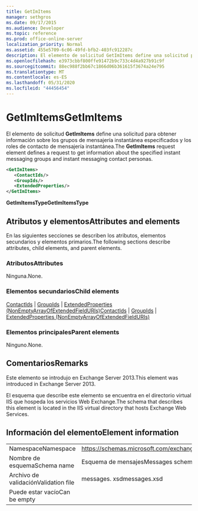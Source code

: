 ```yaml
---
title: GetImItems
manager: sethgros
ms.date: 09/17/2015
ms.audience: Developer
ms.topic: reference
ms.prod: office-online-server
localization_priority: Normal
ms.assetid: 455e5709-6c06-49fd-bfb2-403fc912287c
description: El elemento de solicitud GetImItems define una solicitud para obtener información sobre los grupos de mensajería instantánea especificados y los roles de contacto de mensajería instantánea.
ms.openlocfilehash: e3973cbbf800ffe91472b9c733c4d4a927b91c9f
ms.sourcegitcommit: 88ec988f2bb67c1866d06b361615f3674a24e795
ms.translationtype: MT
ms.contentlocale: es-ES
ms.lasthandoff: 05/31/2020
ms.locfileid: "44456454"
---
```

# <a name="getimitems"></a><span data-ttu-id="897df-103">GetImItems</span><span class="sxs-lookup"><span data-stu-id="897df-103">GetImItems</span></span>

<span data-ttu-id="897df-104">El elemento de solicitud **GetImItems** define una solicitud para obtener información sobre los grupos de mensajería instantánea especificados y los roles de contacto de mensajería instantánea.</span><span class="sxs-lookup"><span data-stu-id="897df-104">The **GetImItems** request element defines a request to get information about the specified instant messaging groups and instant messaging contact personas.</span></span> 
  
```XML
<GetImItems>
   <ContactIds/>
   <GroupIds/>
   <ExtendedProperties/>
</GetImItems>
```

 <span data-ttu-id="897df-105">**GetImItemsType**</span><span class="sxs-lookup"><span data-stu-id="897df-105">**GetImItemsType**</span></span>
## <a name="attributes-and-elements"></a><span data-ttu-id="897df-106">Atributos y elementos</span><span class="sxs-lookup"><span data-stu-id="897df-106">Attributes and elements</span></span>

<span data-ttu-id="897df-107">En las siguientes secciones se describen los atributos, elementos secundarios y elementos primarios.</span><span class="sxs-lookup"><span data-stu-id="897df-107">The following sections describe attributes, child elements, and parent elements.</span></span>
  
### <a name="attributes"></a><span data-ttu-id="897df-108">Atributos</span><span class="sxs-lookup"><span data-stu-id="897df-108">Attributes</span></span>

<span data-ttu-id="897df-109">Ninguna.</span><span class="sxs-lookup"><span data-stu-id="897df-109">None.</span></span>
  
### <a name="child-elements"></a><span data-ttu-id="897df-110">Elementos secundarios</span><span class="sxs-lookup"><span data-stu-id="897df-110">Child elements</span></span>

<span data-ttu-id="897df-111">[ContactIds](contactids.md)  |  [GroupIds](groupids.md)  |  [ExtendedProperties (NonEmptyArrayOfExtendedFieldURIs)](extendedproperties-nonemptyarrayofextendedfielduris.md)</span><span class="sxs-lookup"><span data-stu-id="897df-111">[ContactIds](contactids.md) | [GroupIds](groupids.md) | [ExtendedProperties (NonEmptyArrayOfExtendedFieldURIs)](extendedproperties-nonemptyarrayofextendedfielduris.md)</span></span>
  
### <a name="parent-elements"></a><span data-ttu-id="897df-112">Elementos principales</span><span class="sxs-lookup"><span data-stu-id="897df-112">Parent elements</span></span>

<span data-ttu-id="897df-113">Ninguno.</span><span class="sxs-lookup"><span data-stu-id="897df-113">None.</span></span>
  
## <a name="remarks"></a><span data-ttu-id="897df-114">Comentarios</span><span class="sxs-lookup"><span data-stu-id="897df-114">Remarks</span></span>

<span data-ttu-id="897df-115">Este elemento se introdujo en Exchange Server 2013.</span><span class="sxs-lookup"><span data-stu-id="897df-115">This element was introduced in Exchange Server 2013.</span></span>
  
<span data-ttu-id="897df-116">El esquema que describe este elemento se encuentra en el directorio virtual IIS que hospeda los servicios Web Exchange.</span><span class="sxs-lookup"><span data-stu-id="897df-116">The schema that describes this element is located in the IIS virtual directory that hosts Exchange Web Services.</span></span>
  
## <a name="element-information"></a><span data-ttu-id="897df-117">Información del elemento</span><span class="sxs-lookup"><span data-stu-id="897df-117">Element information</span></span>

|||
|:-----|:-----|
|<span data-ttu-id="897df-118">Namespace</span><span class="sxs-lookup"><span data-stu-id="897df-118">Namespace</span></span>  <br/> |https://schemas.microsoft.com/exchange/services/2006/messages  <br/> |
|<span data-ttu-id="897df-119">Nombre de esquema</span><span class="sxs-lookup"><span data-stu-id="897df-119">Schema name</span></span>  <br/> |<span data-ttu-id="897df-120">Esquema de mensajes</span><span class="sxs-lookup"><span data-stu-id="897df-120">Messages schema</span></span>  <br/> |
|<span data-ttu-id="897df-121">Archivo de validación</span><span class="sxs-lookup"><span data-stu-id="897df-121">Validation file</span></span>  <br/> |<span data-ttu-id="897df-122">messages. xsd</span><span class="sxs-lookup"><span data-stu-id="897df-122">messages.xsd</span></span>  <br/> |
|<span data-ttu-id="897df-123">Puede estar vacío</span><span class="sxs-lookup"><span data-stu-id="897df-123">Can be empty</span></span>  <br/> ||
   

